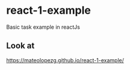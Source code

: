 # react-1-example
Basic task example in reactJs


## Look at 
https://mateolopezg.github.io/react-1-example/
